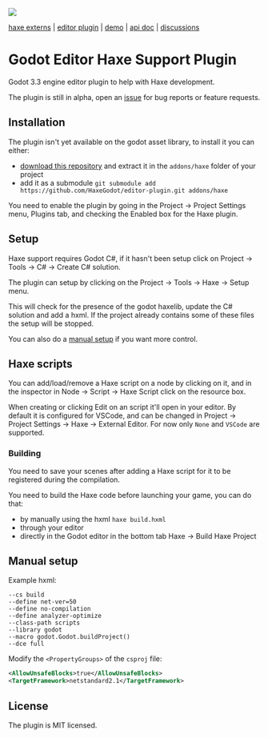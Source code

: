 ![](https://raw.github.com/HaxeGodot/godot/main/.github/logo.png)

[haxe externs](https://github.com/HaxeGodot/godot) | [editor plugin](https://github.com/HaxeGodot/editor-plugin) | [demo](https://github.com/HaxeGodot/squash-the-creeps-3d) | [api doc](https://haxegodot.github.io/godot/) | [discussions](https://github.com/HaxeGodot/godot/discussions)

# Godot Editor Haxe Support Plugin

Godot 3.3 engine editor plugin to help with Haxe development.

The plugin is still in alpha, open an [issue](https://github.com/HaxeGodot/editor-plugin/issues) for bug reports or feature requests.

## Installation

The plugin isn't yet available on the godot asset library, to install it you can either:

* [download this repository](https://github.com/HaxeGodot/editor-plugin/archive/refs/heads/main.zip) and extract it in the `addons/haxe` folder of your project
* add it as a submodule `git submodule add https://github.com/HaxeGodot/editor-plugin.git addons/haxe`

You need to enable the plugin by going in the Project -> Project Settings menu, Plugins tab, and checking the Enabled box for the Haxe plugin.

## Setup

Haxe support requires Godot C#, if it hasn't been setup click on Project -> Tools -> C# -> Create C# solution.

The plugin can setup by clicking on the Project -> Tools -> Haxe -> Setup menu.

This will check for the presence of the godot haxelib, update the C# solution and add a hxml.
If the project already contains some of these files the setup will be stopped.

You can also do a [manual setup](#manual-setup) if you want more control.

## Haxe scripts

You can add/load/remove a Haxe script on a node by clicking on it, and in the inspector in Node -> Script -> Haxe Script click on the resource box.

When creating or clicking Edit on an script it'll open in your editor. By default it is configured for VSCode, and can be changed in Project -> Project Settings -> Haxe -> External Editor. For now only `None` and `VSCode` are supported.

### Building

You need to save your scenes after adding a Haxe script for it to be registered during the compilation.

You need to build the Haxe code before launching your game, you can do that:

* by manually using the hxml `haxe build.hxml`
* through your editor
* directly in the Godot editor in the bottom tab Haxe -> Build Haxe Project

## Manual setup

Example hxml:
```hxml
--cs build
--define net-ver=50
--define no-compilation
--define analyzer-optimize
--class-path scripts
--library godot
--macro godot.Godot.buildProject()
--dce full
```

Modify the `<PropertyGroups>` of the `csproj` file:
```xml
<AllowUnsafeBlocks>true</AllowUnsafeBlocks>
<TargetFramework>netstandard2.1</TargetFramework>
```

## License

The plugin is MIT licensed.
